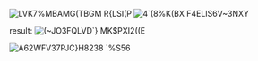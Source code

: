 ![LVK7%MBAMG(TBGM R{LSI(P](https://user-images.githubusercontent.com/76483058/135101682-722f2f50-be1a-487c-92f8-2280b3bfb6c1.png)
![4`(8%K(BX F4ELIS6V~3NXY](https://user-images.githubusercontent.com/76483058/135101725-b83ca8a9-06cb-43ca-99e9-39350c261aca.png)

result:
![(~JO3FQLVD`} MK$PXI2((E](https://user-images.githubusercontent.com/76483058/135103105-846aa528-5466-4902-b033-f5d57f51b915.png)

![A62WFV37PJC}H8238 `%S56](https://user-images.githubusercontent.com/76483058/135103230-e5a3c2b2-e251-4e30-9c11-b3248aa93b84.png)


